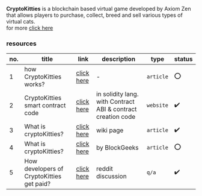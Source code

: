 **CryptoKitties** is a blockchain based virtual game developed by Axiom Zen that allows players to purchase, collect, 
breed and sell various types of virtual cats.  
for more [click here](https://github.com/cryptocopycats/awesome-cryptokitties)

### resources

no. | title | link | description | type | status
--- | ----- | ---- | ----------- | ---- | -------
1 | how CryptoKitties works? | [click here](https://medium.com/@aidobreen/how-does-cryptokitties-co-work-e5071c0abf73) | - | `article` | :o:
2 | CryptoKitties smart contract code | [click here](https://etherscan.io/address/0x06012c8cf97bead5deae237070f9587f8e7a266d#code) |  in solidity lang. with Contract ABI & contract creation code | `website` | :heavy_check_mark:
3 | What is cryptoKitties?| [click here](https://en.wikipedia.org/wiki/CryptoKitties) | wiki page | `article` | :heavy_check_mark:
4 | What is cryptoKitties? | [click here](https://blockgeeks.com/guides/cryptokitties/) | by BlockGeeks | `article` | :o:
5 | How developers of CryptoKitties get paid? | [click here](https://www.reddit.com/r/CryptoKitties/comments/7s4s2c/dev_how_do_developers_make_money_from/) | reddit discussion | `q/a` | :heavy_check_mark:
